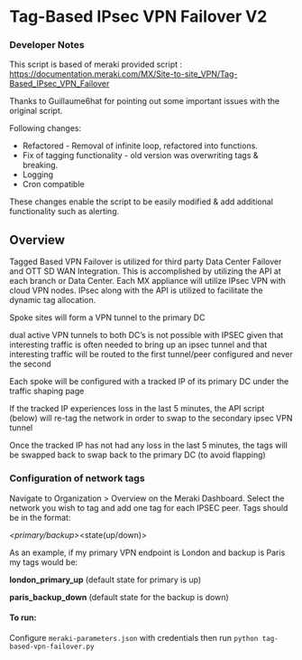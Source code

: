 Tag-Based IPsec VPN Failover V2
============= 
### Developer Notes

This script is based of meraki provided script : https://documentation.meraki.com/MX/Site-to-site_VPN/Tag-Based_IPsec_VPN_Failover

Thanks to Guillaume6hat for pointing out some important issues with the original script.

Following changes: 

*  Refactored - Removal of infinite loop, refactored into functions.
*  Fix of tagging functionality - old version was overwriting tags & breaking.
*  Logging  
*  Cron compatible

These changes enable the script to be easily modified & add additional functionality such as alerting.

## Overview
Tagged Based VPN Failover is utilized for third party Data Center Failover and OTT SD WAN Integration. This is accomplished by utilizing the API at each branch or Data Center. Each MX appliance will utilize IPsec VPN with cloud VPN nodes. IPsec along with the API is utilized to facilitate the dynamic tag allocation.

Spoke sites will form a VPN tunnel to the primary DC

dual active VPN tunnels to both DC’s is not possible with IPSEC given that interesting traffic is often needed to bring up an ipsec tunnel and that interesting traffic will be routed to the first tunnel/peer configured and never the second

Each spoke will be configured with a tracked IP of its primary DC under the traffic shaping page

If the tracked IP experiences loss in the last 5 minutes, the API script (below) will re-tag the network in order to swap to the secondary ipsec VPN tunnel

Once the tracked IP has not had any loss in the last 5 minutes, the tags will be swapped back to swap back to the primary DC (to avoid flapping)



### Configuration of network tags

Navigate to Organization > Overview on the Meraki Dashboard.  Select the network you wish to tag and add one tag for each IPSEC peer.  Tags should be in the format:

<identifier>_<primary/backup>_<state(up/down)>

 

As an example, if my primary VPN endpoint is London and backup is Paris my tags would be:

**london_primary_up** (default state for primary is up)

**paris_backup_down** (default state for the backup is down)



#### To run: 

Configure `meraki-parameters.json` with credentials then run `python tag-based-vpn-failover.py`

 


